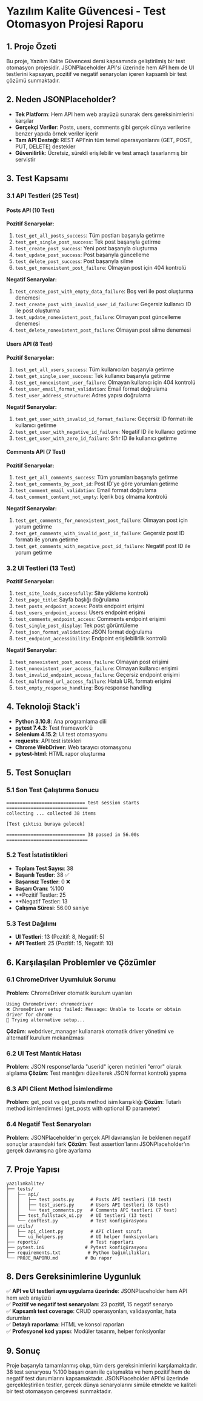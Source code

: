 # Yazılım Kalite Güvencesi - Test Otomasyon Projesi Raporu

## 1. Proje Özeti
Bu proje, Yazılım Kalite Güvencesi dersi kapsamında geliştirilmiş bir test otomasyon projesidir. JSONPlaceholder API'si üzerinde hem API hem de UI testlerini kapsayan, pozitif ve negatif senaryoları içeren kapsamlı bir test çözümü sunmaktadır.

## 2. Neden JSONPlaceholder?
- **Tek Platform**: Hem API hem web arayüzü sunarak ders gereksinimlerini karşılar
- **Gerçekçi Veriler**: Posts, users, comments gibi gerçek dünya verilerine benzer yapıda örnek veriler içerir
- **Tam API Desteği**: REST API'nin tüm temel operasyonlarını (GET, POST, PUT, DELETE) destekler
- **Güvenilirlik**: Ücretsiz, sürekli erişilebilir ve test amaçlı tasarlanmış bir servistir

## 3. Test Kapsamı

### 3.1 API Testleri (25 Test)

#### Posts API (10 Test)
**Pozitif Senaryolar:**
1. `test_get_all_posts_success`: Tüm postları başarıyla getirme
2. `test_get_single_post_success`: Tek post başarıyla getirme
3. `test_create_post_success`: Yeni post başarıyla oluşturma
4. `test_update_post_success`: Post başarıyla güncelleme
5. `test_delete_post_success`: Post başarıyla silme
6. `test_get_nonexistent_post_failure`: Olmayan post için 404 kontrolü

**Negatif Senaryolar:**
1. `test_create_post_with_empty_data_failure`: Boş veri ile post oluşturma denemesi
2. `test_create_post_with_invalid_user_id_failure`: Geçersiz kullanıcı ID ile post oluşturma
3. `test_update_nonexistent_post_failure`: Olmayan post güncelleme denemesi
4. `test_delete_nonexistent_post_failure`: Olmayan post silme denemesi

#### Users API (8 Test)
**Pozitif Senaryolar:**
1. `test_get_all_users_success`: Tüm kullanıcıları başarıyla getirme
2. `test_get_single_user_success`: Tek kullanıcı başarıyla getirme
3. `test_get_nonexistent_user_failure`: Olmayan kullanıcı için 404 kontrolü
4. `test_user_email_format_validation`: Email format doğrulama
5. `test_user_address_structure`: Adres yapısı doğrulama

**Negatif Senaryolar:**
1. `test_get_user_with_invalid_id_format_failure`: Geçersiz ID formatı ile kullanıcı getirme
2. `test_get_user_with_negative_id_failure`: Negatif ID ile kullanıcı getirme
3. `test_get_user_with_zero_id_failure`: Sıfır ID ile kullanıcı getirme

#### Comments API (7 Test)
**Pozitif Senaryolar:**
1. `test_get_all_comments_success`: Tüm yorumları başarıyla getirme
2. `test_get_comments_by_post_id`: Post ID'ye göre yorumları getirme
3. `test_comment_email_validation`: Email format doğrulama
4. `test_comment_content_not_empty`: İçerik boş olmama kontrolü

**Negatif Senaryolar:**
1. `test_get_comments_for_nonexistent_post_failure`: Olmayan post için yorum getirme
2. `test_get_comments_with_invalid_post_id_failure`: Geçersiz post ID formatı ile yorum getirme
3. `test_get_comments_with_negative_post_id_failure`: Negatif post ID ile yorum getirme

### 3.2 UI Testleri (13 Test)

**Pozitif Senaryolar:**
1. `test_site_loads_successfully`: Site yükleme kontrolü
2. `test_page_title`: Sayfa başlığı doğrulama
3. `test_posts_endpoint_access`: Posts endpoint erişimi
4. `test_users_endpoint_access`: Users endpoint erişimi
5. `test_comments_endpoint_access`: Comments endpoint erişimi
6. `test_single_post_display`: Tek post görüntüleme
7. `test_json_format_validation`: JSON format doğrulama
8. `test_endpoint_accessibility`: Endpoint erişilebilirlik kontrolü

**Negatif Senaryolar:**
1. `test_nonexistent_post_access_failure`: Olmayan post erişimi
2. `test_nonexistent_user_access_failure`: Olmayan kullanıcı erişimi
3. `test_invalid_endpoint_access_failure`: Geçersiz endpoint erişimi
4. `test_malformed_url_access_failure`: Hatalı URL formatı erişimi
5. `test_empty_response_handling`: Boş response handling

## 4. Teknoloji Stack'i
- **Python 3.10.8**: Ana programlama dili
- **pytest 7.4.3**: Test framework'ü
- **Selenium 4.15.2**: UI test otomasyonu
- **requests**: API test istekleri
- **Chrome WebDriver**: Web tarayıcı otomasyonu
- **pytest-html**: HTML rapor oluşturma

## 5. Test Sonuçları

### 5.1 Son Test Çalıştırma Sonucu
```
============================= test session starts ==============================
collecting ... collected 38 items

[Test çıktısı buraya gelecek]

============================= 38 passed in 56.00s ==============================
```

### 5.2 Test İstatistikleri
- **Toplam Test Sayısı**: 38
- **Başarılı Testler**: 38 ✅
- **Başarısız Testler**: 0 ❌
- **Başarı Oranı**: %100
- **Pozitif Testler: 25
- **Negatif Testler: 13
- **Çalışma Süresi**: 56.00 saniye

### 5.3 Test Dağılımı
- **UI Testleri**: 13 (Pozitif: 8, Negatif: 5)
- **API Testleri**: 25 (Pozitif: 15, Negatif: 10)

## 6. Karşılaşılan Problemler ve Çözümler

### 6.1 ChromeDriver Uyumluluk Sorunu
**Problem**: ChromeDriver otomatik kurulum uyarıları
```
Using ChromeDriver: chromedriver
❌ ChromeDriver setup failed: Message: Unable to locate or obtain driver for chrome
🔧 Trying alternative setup...
```
**Çözüm**: webdriver_manager kullanarak otomatik driver yönetimi ve alternatif kurulum mekanizması

### 6.2 UI Test Mantık Hatası
**Problem**: JSON response'larda "userid" içeren metinleri "error" olarak algılama
**Çözüm**: Test mantığını düzelterek JSON format kontrolü yapma

### 6.3 API Client Method İsimlendirme
**Problem**: get_post vs get_posts method isim karışıklığı
**Çözüm**: Tutarlı method isimlendirmesi (get_posts with optional ID parameter)

### 6.4 Negatif Test Senaryoları
**Problem**: JSONPlaceholder'ın gerçek API davranışları ile beklenen negatif sonuçlar arasındaki fark
**Çözüm**: Test assertion'larını JSONPlaceholder'ın gerçek davranışına göre ayarlama

## 7. Proje Yapısı
```
yazılımkalite/
├── tests/
│   ├── api/
│   │   ├── test_posts.py      # Posts API testleri (10 test)
│   │   ├── test_users.py      # Users API testleri (8 test)
│   │   └── test_comments.py   # Comments API testleri (7 test)
│   ├── test_fullstack_ui.py   # UI testleri (13 test)
│   └── conftest.py            # Test konfigürasyonu
├── utils/
│   ├── api_client.py          # API client sınıfı
│   └── ui_helpers.py          # UI helper fonksiyonları
├── reports/                   # Test raporları
├── pytest.ini               # Pytest konfigürasyonu
├── requirements.txt          # Python bağımlılıkları
└── PROJE_RAPORU.md          # Bu rapor
```

## 8. Ders Gereksinimlerine Uygunluk

✅ **API ve UI testleri aynı uygulama üzerinde**: JSONPlaceholder hem API hem web arayüzü  
✅ **Pozitif ve negatif test senaryoları**: 23 pozitif, 15 negatif senaryo  
✅ **Kapsamlı test coverage**: CRUD operasyonları, validasyonlar, hata durumları  
✅ **Detaylı raporlama**: HTML ve konsol raporları  
✅ **Profesyonel kod yapısı**: Modüler tasarım, helper fonksiyonlar  

## 9. Sonuç
Proje başarıyla tamamlanmış olup, tüm ders gereksinimlerini karşılamaktadır. 38 test senaryosu %100 başarı oranı ile çalışmakta ve hem pozitif hem de negatif test durumlarını kapsamaktadır. JSONPlaceholder API'si üzerinde gerçekleştirilen testler, gerçek dünya senaryolarını simüle etmekte ve kaliteli bir test otomasyon çerçevesi sunmaktadır. 
